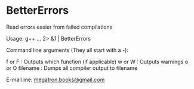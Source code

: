 BetterErrors
============

Read errors easier from failed compilations

Usage: g++ ... 2> &1 | BetterErrors

Command line arguments (They all start with a -):

f or F : Outputs which function (if applicable)
w or W : Outputs warnings
o or O filename : Dumps all compiler output to filename 


E-mail me: megatron.books@gmail.com

